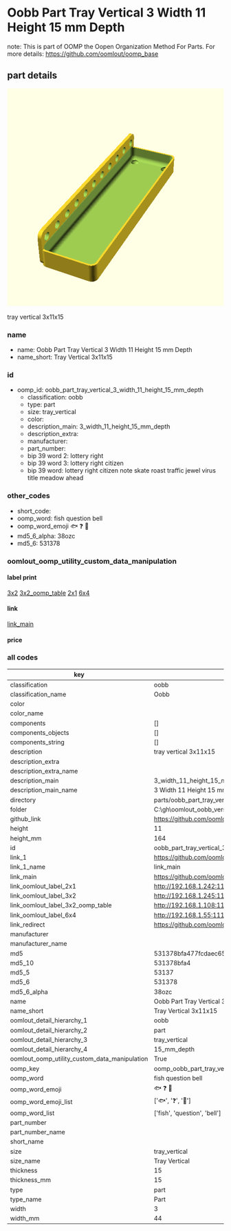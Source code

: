 # Oobb Part Tray Vertical 3 Width 11 Height 15 mm Depth  

note: This is part of OOMP the Oopen Organization Method For Parts. For more details: https://github.com/oomlout/oomp_base

##  part details
  

[![](3dpr.png)](3dpr.png)

tray vertical 3x11x15



### name
* name: Oobb Part Tray Vertical 3 Width 11 Height 15 mm Depth
* name_short: Tray Vertical 3x11x15 
### id
* oomp_id: oobb_part_tray_vertical_3_width_11_height_15_mm_depth
  * classification: oobb
  * type: part
  * size: tray_vertical
  * color: 
  * description_main: 3_width_11_height_15_mm_depth
  * description_extra: 
  * manufacturer: 
  * part_number: 
  * bip 39 word 2: lottery right
  * bip 39 word 3: lottery right citizen
  * bip 39 word: lottery right citizen note skate roast traffic jewel virus title meadow ahead

### other_codes
* short_code: 
* oomp_word: fish question bell
* oomp_word_emoji :fish: :question: :bell:
* md5_6_alpha: 38ozc
* md5_6: 531378






### oomlout_oomp_utility_custom_data_manipulation
#### label print
[3x2](http://192.168.1.245:1112/?label=oomp%2038ozc)
[3x2_oomp_table](http://192.168.1.108:1112/?label=oomp%2038ozc)
[2x1](http://192.168.1.242:1112/?label=oomp%2038ozc)
[6x4](http://192.168.1.55:1112/?label=oomp%2038ozc)    

#### link

[link_main](https://github.com/oomlout/oomlout_oobb_version_4_generated_parts/tree/main/navigation_oomp/oobb/part/tray_vertical/3_width_11_height_15_mm_depth/part)                              

#### price







### all codes 
| key | value |  
| --- | --- |  
| classification | oobb |  
| classification_name | Oobb |  
| color |  |  
| color_name |  |  
| components | [] |  
| components_objects | [] |  
| components_string | [] |  
| description | tray vertical 3x11x15 |  
| description_extra |  |  
| description_extra_name |  |  
| description_main | 3_width_11_height_15_mm_depth |  
| description_main_name | 3 Width 11 Height 15 mm Depth |  
| directory | parts/oobb_part_tray_vertical_3_width_11_height_15_mm_depth |  
| folder | C:\gh\oomlout_oobb_version_4_generated_parts\parts\oobb_part_tray_vertical_3_width_11_height_15_mm_depth |  
| github_link | https://github.com/oomlout/oomlout_oomp_part_src/tree/main/parts/oobb_part_tray_vertical_3_width_11_height_15_mm_depth |  
| height | 11 |  
| height_mm | 164 |  
| id | oobb_part_tray_vertical_3_width_11_height_15_mm_depth |  
| link_1 | https://github.com/oomlout/oomlout_oobb_version_4_generated_parts/tree/main/navigation_oomp/oobb/part/tray_vertical/3_width_11_height_15_mm_depth/part |  
| link_1_name | link_main |  
| link_main | https://github.com/oomlout/oomlout_oobb_version_4_generated_parts/tree/main/navigation_oomp/oobb/part/tray_vertical/3_width_11_height_15_mm_depth/part |  
| link_oomlout_label_2x1 | http://192.168.1.242:1112/?label=oomp%2038ozc |  
| link_oomlout_label_3x2 | http://192.168.1.245:1112/?label=oomp%2038ozc |  
| link_oomlout_label_3x2_oomp_table | http://192.168.1.108:1112/?label=oomp%2038ozc |  
| link_oomlout_label_6x4 | http://192.168.1.55:1112/?label=oomp%2038ozc |  
| link_redirect | https://github.com/oomlout/oomlout_oobb_version_4_generated_parts/tree/main/parts/oobb_tray_vertical_03_11_15 |  
| manufacturer |  |  
| manufacturer_name |  |  
| md5 | 531378bfa477fcdaec65096a52ae7420 |  
| md5_10 | 531378bfa4 |  
| md5_5 | 53137 |  
| md5_6 | 531378 |  
| md5_6_alpha | 38ozc |  
| name | Oobb Part Tray Vertical 3 Width 11 Height 15 mm Depth |  
| name_short | Tray Vertical 3x11x15  |  
| oomlout_detail_hierarchy_1 | oobb |  
| oomlout_detail_hierarchy_2 | part |  
| oomlout_detail_hierarchy_3 | tray_vertical |  
| oomlout_detail_hierarchy_4 | 15_mm_depth |  
| oomlout_oomp_utility_custom_data_manipulation | True |  
| oomp_key | oomp_oobb_part_tray_vertical_3_width_11_height_15_mm_depth |  
| oomp_word | fish question bell |  
| oomp_word_emoji | :fish: :question: :bell: |  
| oomp_word_emoji_list | [':fish:', ':question:', ':bell:'] |  
| oomp_word_list | ['fish', 'question', 'bell'] |  
| part_number |  |  
| part_number_name |  |  
| short_name |  |  
| size | tray_vertical |  
| size_name | Tray Vertical |  
| thickness | 15 |  
| thickness_mm | 15 |  
| type | part |  
| type_name | Part |  
| width | 3 |  
| width_mm | 44 |  
